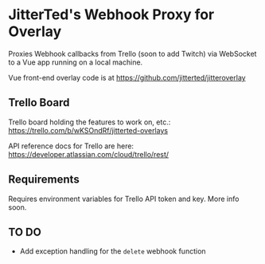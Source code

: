 # JitterTed's Webhook Proxy for Overlay

Proxies Webhook callbacks from Trello (soon to add Twitch) via WebSocket
to a Vue app running on a local machine.

Vue front-end overlay code is at https://github.com/jitterted/jitteroverlay

## Trello Board

Trello board holding the features to work on, etc.: https://trello.com/b/wKSOndRf/jitterted-overlays

API reference docs for Trello are here: https://developer.atlassian.com/cloud/trello/rest/ 

## Requirements

Requires environment variables for Trello API token and key. More info soon.

## TO DO

* Add exception handling for the `delete` webhook function
